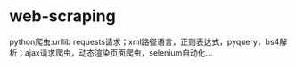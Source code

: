 # web-scraping
python爬虫:urllib requests请求；xml路径语言，正则表达式，pyquery，bs4解析；ajax请求爬虫，动态渲染页面爬虫，selenium自动化...
